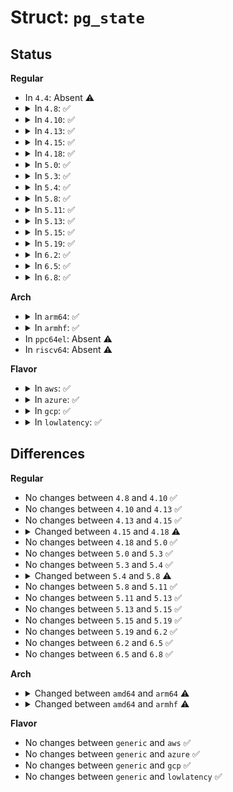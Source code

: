 # Struct: <code>pg_state</code>

## Status
<b>Regular</b>
<ul>
<li>
In <code>4.4</code>: Absent ⚠️
</li>
<li>
<details>
<summary>In <code>4.8</code>: ✅</summary>

```c
struct pg_state {
    int level;
    pgprot_t current_prot;
    long unsigned int start_address;
    long unsigned int current_address;
    const struct addr_marker *marker;
    long unsigned int lines;
    bool to_dmesg;
    bool check_wx;
    long unsigned int wx_pages;
};
```
</details>
</li>
<li>
<details>
<summary>In <code>4.10</code>: ✅</summary>

```c
struct pg_state {
    int level;
    pgprot_t current_prot;
    long unsigned int start_address;
    long unsigned int current_address;
    const struct addr_marker *marker;
    long unsigned int lines;
    bool to_dmesg;
    bool check_wx;
    long unsigned int wx_pages;
};
```
</details>
</li>
<li>
<details>
<summary>In <code>4.13</code>: ✅</summary>

```c
struct pg_state {
    int level;
    pgprot_t current_prot;
    long unsigned int start_address;
    long unsigned int current_address;
    const struct addr_marker *marker;
    long unsigned int lines;
    bool to_dmesg;
    bool check_wx;
    long unsigned int wx_pages;
};
```
</details>
</li>
<li>
<details>
<summary>In <code>4.15</code>: ✅</summary>

```c
struct pg_state {
    int level;
    pgprot_t current_prot;
    long unsigned int start_address;
    long unsigned int current_address;
    const struct addr_marker *marker;
    long unsigned int lines;
    bool to_dmesg;
    bool check_wx;
    long unsigned int wx_pages;
};
```
</details>
</li>
<li>
<details>
<summary>In <code>4.18</code>: ✅</summary>

```c
struct pg_state {
    int level;
    pgprot_t current_prot;
    pgprotval_t effective_prot;
    long unsigned int start_address;
    long unsigned int current_address;
    const struct addr_marker *marker;
    long unsigned int lines;
    bool to_dmesg;
    bool check_wx;
    long unsigned int wx_pages;
};
```
</details>
</li>
<li>
<details>
<summary>In <code>5.0</code>: ✅</summary>

```c
struct pg_state {
    int level;
    pgprot_t current_prot;
    pgprotval_t effective_prot;
    long unsigned int start_address;
    long unsigned int current_address;
    const struct addr_marker *marker;
    long unsigned int lines;
    bool to_dmesg;
    bool check_wx;
    long unsigned int wx_pages;
};
```
</details>
</li>
<li>
<details>
<summary>In <code>5.3</code>: ✅</summary>

```c
struct pg_state {
    int level;
    pgprot_t current_prot;
    pgprotval_t effective_prot;
    long unsigned int start_address;
    long unsigned int current_address;
    const struct addr_marker *marker;
    long unsigned int lines;
    bool to_dmesg;
    bool check_wx;
    long unsigned int wx_pages;
};
```
</details>
</li>
<li>
<details>
<summary>In <code>5.4</code>: ✅</summary>

```c
struct pg_state {
    int level;
    pgprot_t current_prot;
    pgprotval_t effective_prot;
    long unsigned int start_address;
    long unsigned int current_address;
    const struct addr_marker *marker;
    long unsigned int lines;
    bool to_dmesg;
    bool check_wx;
    long unsigned int wx_pages;
};
```
</details>
</li>
<li>
<details>
<summary>In <code>5.8</code>: ✅</summary>

```c
struct pg_state {
    struct ptdump_state ptdump;
    int level;
    pgprotval_t current_prot;
    pgprotval_t effective_prot;
    pgprotval_t prot_levels[5];
    long unsigned int start_address;
    const struct addr_marker *marker;
    long unsigned int lines;
    bool to_dmesg;
    bool check_wx;
    long unsigned int wx_pages;
    struct seq_file *seq;
};
```
</details>
</li>
<li>
<details>
<summary>In <code>5.11</code>: ✅</summary>

```c
struct pg_state {
    struct ptdump_state ptdump;
    int level;
    pgprotval_t current_prot;
    pgprotval_t effective_prot;
    pgprotval_t prot_levels[5];
    long unsigned int start_address;
    const struct addr_marker *marker;
    long unsigned int lines;
    bool to_dmesg;
    bool check_wx;
    long unsigned int wx_pages;
    struct seq_file *seq;
};
```
</details>
</li>
<li>
<details>
<summary>In <code>5.13</code>: ✅</summary>

```c
struct pg_state {
    struct ptdump_state ptdump;
    int level;
    pgprotval_t current_prot;
    pgprotval_t effective_prot;
    pgprotval_t prot_levels[5];
    long unsigned int start_address;
    const struct addr_marker *marker;
    long unsigned int lines;
    bool to_dmesg;
    bool check_wx;
    long unsigned int wx_pages;
    struct seq_file *seq;
};
```
</details>
</li>
<li>
<details>
<summary>In <code>5.15</code>: ✅</summary>

```c
struct pg_state {
    struct ptdump_state ptdump;
    int level;
    pgprotval_t current_prot;
    pgprotval_t effective_prot;
    pgprotval_t prot_levels[5];
    long unsigned int start_address;
    const struct addr_marker *marker;
    long unsigned int lines;
    bool to_dmesg;
    bool check_wx;
    long unsigned int wx_pages;
    struct seq_file *seq;
};
```
</details>
</li>
<li>
<details>
<summary>In <code>5.19</code>: ✅</summary>

```c
struct pg_state {
    struct ptdump_state ptdump;
    int level;
    pgprotval_t current_prot;
    pgprotval_t effective_prot;
    pgprotval_t prot_levels[5];
    long unsigned int start_address;
    const struct addr_marker *marker;
    long unsigned int lines;
    bool to_dmesg;
    bool check_wx;
    long unsigned int wx_pages;
    struct seq_file *seq;
};
```
</details>
</li>
<li>
<details>
<summary>In <code>6.2</code>: ✅</summary>

```c
struct pg_state {
    struct ptdump_state ptdump;
    int level;
    pgprotval_t current_prot;
    pgprotval_t effective_prot;
    pgprotval_t prot_levels[5];
    long unsigned int start_address;
    const struct addr_marker *marker;
    long unsigned int lines;
    bool to_dmesg;
    bool check_wx;
    long unsigned int wx_pages;
    struct seq_file *seq;
};
```
</details>
</li>
<li>
<details>
<summary>In <code>6.5</code>: ✅</summary>

```c
struct pg_state {
    struct ptdump_state ptdump;
    int level;
    pgprotval_t current_prot;
    pgprotval_t effective_prot;
    pgprotval_t prot_levels[5];
    long unsigned int start_address;
    const struct addr_marker *marker;
    long unsigned int lines;
    bool to_dmesg;
    bool check_wx;
    long unsigned int wx_pages;
    struct seq_file *seq;
};
```
</details>
</li>
<li>
<details>
<summary>In <code>6.8</code>: ✅</summary>

```c
struct pg_state {
    struct ptdump_state ptdump;
    int level;
    pgprotval_t current_prot;
    pgprotval_t effective_prot;
    pgprotval_t prot_levels[5];
    long unsigned int start_address;
    const struct addr_marker *marker;
    long unsigned int lines;
    bool to_dmesg;
    bool check_wx;
    long unsigned int wx_pages;
    struct seq_file *seq;
};
```
</details>
</li>
</ul>
<b>Arch</b>
<ul>
<li>
<details>
<summary>In <code>arm64</code>: ✅</summary>

```c
struct pg_state {
    struct seq_file *seq;
    const struct addr_marker *marker;
    long unsigned int start_address;
    unsigned int level;
    u64 current_prot;
    bool check_wx;
    long unsigned int wx_pages;
    long unsigned int uxn_pages;
};
```
</details>
</li>
<li>
<details>
<summary>In <code>armhf</code>: ✅</summary>

```c
struct pg_state {
    struct seq_file *seq;
    const struct addr_marker *marker;
    long unsigned int start_address;
    unsigned int level;
    u64 current_prot;
    bool check_wx;
    long unsigned int wx_pages;
    const char *current_domain;
};
```
</details>
</li>
<li>
In <code>ppc64el</code>: Absent ⚠️
</li>
<li>
In <code>riscv64</code>: Absent ⚠️
</li>
</ul>
<b>Flavor</b>
<ul>
<li>
<details>
<summary>In <code>aws</code>: ✅</summary>

```c
struct pg_state {
    int level;
    pgprot_t current_prot;
    pgprotval_t effective_prot;
    long unsigned int start_address;
    long unsigned int current_address;
    const struct addr_marker *marker;
    long unsigned int lines;
    bool to_dmesg;
    bool check_wx;
    long unsigned int wx_pages;
};
```
</details>
</li>
<li>
<details>
<summary>In <code>azure</code>: ✅</summary>

```c
struct pg_state {
    int level;
    pgprot_t current_prot;
    pgprotval_t effective_prot;
    long unsigned int start_address;
    long unsigned int current_address;
    const struct addr_marker *marker;
    long unsigned int lines;
    bool to_dmesg;
    bool check_wx;
    long unsigned int wx_pages;
};
```
</details>
</li>
<li>
<details>
<summary>In <code>gcp</code>: ✅</summary>

```c
struct pg_state {
    int level;
    pgprot_t current_prot;
    pgprotval_t effective_prot;
    long unsigned int start_address;
    long unsigned int current_address;
    const struct addr_marker *marker;
    long unsigned int lines;
    bool to_dmesg;
    bool check_wx;
    long unsigned int wx_pages;
};
```
</details>
</li>
<li>
<details>
<summary>In <code>lowlatency</code>: ✅</summary>

```c
struct pg_state {
    int level;
    pgprot_t current_prot;
    pgprotval_t effective_prot;
    long unsigned int start_address;
    long unsigned int current_address;
    const struct addr_marker *marker;
    long unsigned int lines;
    bool to_dmesg;
    bool check_wx;
    long unsigned int wx_pages;
};
```
</details>
</li>
</ul>

## Differences
<b>Regular</b>
<ul>
<li>
No changes between <code>4.8</code> and <code>4.10</code> ✅
</li>
<li>
No changes between <code>4.10</code> and <code>4.13</code> ✅
</li>
<li>
No changes between <code>4.13</code> and <code>4.15</code> ✅
</li>
<li>
<details>
<summary>Changed between <code>4.15</code> and <code>4.18</code> ⚠️</summary>
<ul>
<li>
<b>Field added. </b>
<code>pgprotval_t effective_prot</code>
</li>
</ul>
</details>
</li>
<li>
No changes between <code>4.18</code> and <code>5.0</code> ✅
</li>
<li>
No changes between <code>5.0</code> and <code>5.3</code> ✅
</li>
<li>
No changes between <code>5.3</code> and <code>5.4</code> ✅
</li>
<li>
<details>
<summary>Changed between <code>5.4</code> and <code>5.8</code> ⚠️</summary>
<ul>
<li>
<b>Field added. </b>
<code>struct ptdump_state ptdump</code>
</li>
<li>
<b>Field added. </b>
<code>pgprotval_t prot_levels[5]</code>
</li>
<li>
<b>Field added. </b>
<code>struct seq_file *seq</code>
</li>
<li>
<b>Field removed. </b>
<code>long unsigned int current_address</code>
</li>
<li>
<b>Field type changed. </b>
<code>pgprot_t current_prot</code> ➡️ <code>pgprotval_t current_prot</code>
</li>
</ul>
</details>
</li>
<li>
No changes between <code>5.8</code> and <code>5.11</code> ✅
</li>
<li>
No changes between <code>5.11</code> and <code>5.13</code> ✅
</li>
<li>
No changes between <code>5.13</code> and <code>5.15</code> ✅
</li>
<li>
No changes between <code>5.15</code> and <code>5.19</code> ✅
</li>
<li>
No changes between <code>5.19</code> and <code>6.2</code> ✅
</li>
<li>
No changes between <code>6.2</code> and <code>6.5</code> ✅
</li>
<li>
No changes between <code>6.5</code> and <code>6.8</code> ✅
</li>
</ul>
<b>Arch</b>
<ul>
<li>
<details>
<summary>Changed between <code>amd64</code> and <code>arm64</code> ⚠️</summary>
<ul>
<li>
<b>Field added. </b>
<code>struct seq_file *seq</code>
</li>
<li>
<b>Field added. </b>
<code>long unsigned int uxn_pages</code>
</li>
<li>
<b>Field removed. </b>
<code>pgprotval_t effective_prot</code>
</li>
<li>
<b>Field removed. </b>
<code>long unsigned int current_address</code>
</li>
<li>
<b>Field removed. </b>
<code>long unsigned int lines</code>
</li>
<li>
<b>Field removed. </b>
<code>bool to_dmesg</code>
</li>
<li>
<b>Field type changed. </b>
<code>int level</code> ➡️ <code>unsigned int level</code>
</li>
<li>
<b>Field type changed. </b>
<code>pgprot_t current_prot</code> ➡️ <code>u64 current_prot</code>
</li>
</ul>
</details>
</li>
<li>
<details>
<summary>Changed between <code>amd64</code> and <code>armhf</code> ⚠️</summary>
<ul>
<li>
<b>Field added. </b>
<code>struct seq_file *seq</code>
</li>
<li>
<b>Field added. </b>
<code>const char *current_domain</code>
</li>
<li>
<b>Field removed. </b>
<code>pgprotval_t effective_prot</code>
</li>
<li>
<b>Field removed. </b>
<code>long unsigned int current_address</code>
</li>
<li>
<b>Field removed. </b>
<code>long unsigned int lines</code>
</li>
<li>
<b>Field removed. </b>
<code>bool to_dmesg</code>
</li>
<li>
<b>Field type changed. </b>
<code>int level</code> ➡️ <code>unsigned int level</code>
</li>
<li>
<b>Field type changed. </b>
<code>pgprot_t current_prot</code> ➡️ <code>u64 current_prot</code>
</li>
</ul>
</details>
</li>
</ul>
<b>Flavor</b>
<ul>
<li>
No changes between <code>generic</code> and <code>aws</code> ✅
</li>
<li>
No changes between <code>generic</code> and <code>azure</code> ✅
</li>
<li>
No changes between <code>generic</code> and <code>gcp</code> ✅
</li>
<li>
No changes between <code>generic</code> and <code>lowlatency</code> ✅
</li>
</ul>

